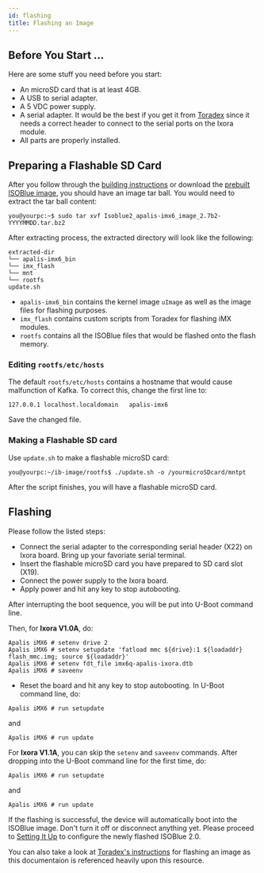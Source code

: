 ```yaml
---
id: flashing
title: Flashing an Image
---
```


## Before You Start ...

Here are some stuff you need before you start:

* An microSD card that is at least 4GB.
* A USB to serial adapter.
* A 5 VDC power supply.
* A serial adapter. It would be the best if you get it from [Toradex][1]
since it needs a correct header to connect to the serial ports on the Ixora
module.
* All parts are properly installed.

<!--truncate-->

## Preparing a Flashable SD Card

After you follow through the [building instructions](build.md) or download
the [prebuilt ISOBlue image][2], you should have an image tar ball. You would
need to extract the tar ball content:
```shell
you@yourpc:~$ sudo tar xvf Isoblue2_apalis-imx6_image_2.7b2-YYYYMMDD.tar.bz2
```

After extracting process, the extracted directory will look like the following:
```
extracted-dir
└── apalis-imx6_bin
└── imx_flash
└── mnt
└── rootfs
update.sh
```
* `apalis-imx6_bin` contains the kernel image `uImage` as well as the image
files for flashing purposes.
* `imx_flash` contains custom scripts from Toradex for flashing iMX modules.
* `rootfs` contains all the ISOBlue files that would be flashed onto the
flash memory.

### Editing `rootfs/etc/hosts`

The default `rootfs/etc/hosts` contains a hostname that would cause malfunction
of Kafka. To correct this, change the first line to:
```
127.0.0.1 localhost.localdomain   apalis-imx6
```
Save the changed file.

### Making a Flashable SD card

Use `update.sh` to make a flashable microSD card:
```shell
you@yourpc:~/ib-image/rootfs$ ./update.sh -o /yourmicroSDcard/mntpt
```
After the script finishes, you will have a flashable microSD card.

## Flashing

Please follow the listed steps:

* Connect the serial adapter to the corresponding serial header (X22) on Ixora
board. Bring up your favoriate serial terminal.
* Insert the flashable microSD card you have prepared to SD card slot (X19).
* Connect the power supply to the Ixora board.
* Apply power and hit any key to stop autobooting.

After interrupting the boot sequence, you will be put into U-Boot command line.

Then, for **Ixora V1.0A**, do:
```
Apalis iMX6 # setenv drive 2
Apalis iMX6 # setenv setupdate 'fatload mmc ${drive}:1 ${loadaddr} flash_mmc.img; source ${loadaddr}'
Apalis iMX6 # setenv fdt_file imx6q-apalis-ixora.dtb
Apalis iMX6 # saveenv
```
* Reset the board and hit any key to stop autobooting. In U-Boot command line,
do:
```shell
Apalis iMX6 # run setupdate
```
and
```shell
Apalis iMX6 # run update
```

For **Ixora V1.1A**, you can skip the `setenv` and `saveenv` commands. After
dropping into the U-Boot command line for the first time, do:
```shell
Apalis iMX6 # run setupdate
```
and
```shell
Apalis iMX6 # run update
```
If the flashing is successful, the device will automatically boot into the
ISOBlue image. Don't turn it off or disconnect anything yet. Please proceed to
[Setting It Up](setup.md) to configure the newly flashed ISOBlue 2.0.

You can also take a look at [Toradex's instructions][3] for flashing an image as
this documentaion is referenced heavily upon this resource.

[1]: https://developer.toradex.com/products/carrier-board-accessory-kit
[2]: https://drive.google.com/open?id=0B6AeE6Ne4z3aX0VFXzRVWGNSRjQ
[3]: https://developer.toradex.com/knowledge-base/flashing-linux-on-imx6-modules#Apalis_iMX6
